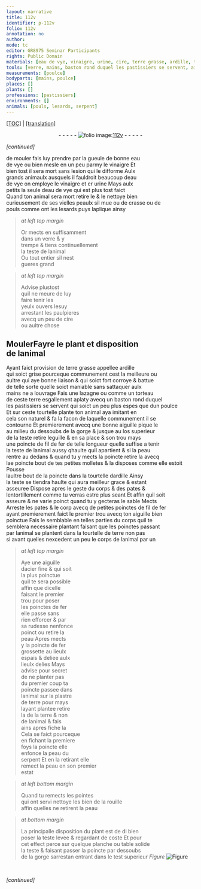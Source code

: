 ```yaml
---
layout: narrative
title: 112v
identifier: p-112v
folio: 112v
annotation: no
author:
mode: tc
editor: GR8975 Seminar Participants
rights: Public Domain
materials: [eau de vye, vinaigre, urine, cire, terre grasse, ardille, terre, fil de fer, acier, fer, plastre de terre]
tools: [verre, mains, baston rond duquel les pastissiers se servent, aiguille, eguille, poincte de fil de fer, poincte, molletes, poinctes de fil de fer, poinctes, aiguille dacier, poinctes de fer, poincte de fer, pointes, planche, table]
measurements: [poulce]
bodyparts: [mains, poulce]
places: []
plants: []
professions: [pastissiers]
environments: []
animals: [pouls, lesards, serpent]
---
```


 <p><a href="{{ site.baseurl }}/diplomatic/">[TOC]</a> | <a href="{{ site.baseurl }}/texts/p-112v_tl/" target="_blank">[translation]</a></p><div class="folio" align="center">- - - - - <a href="http://gallica.bnf.fr/ark:/12148/btv1b10500001g/f230.image" target="_blank"><img src="https://cu-mkp.github.io/2017-workshop-edition/assets/photo-icon.png" alt="folio image: " style="display:inline-block; margin-bottom:-3px;"/>112v</a> - - - - - </div>  
 
*[continued]*
  
de mouler fais luy prendre par la gueule de bonne <span class="m">eau<br/> de vye</span> ou bien mesle en un peu parmy le <span class="m">vinaigre</span> Et<br/> bien tost il sera mort sans lesion qui le difforme Aulx<br/> grands animaulx ausquels il fauldroit beaucoup d<span class="m">eau<br/> de vye</span> on employe le <span class="m">vinaigre</span> et <span class="del">er</span> <span class="m">urine</span> Mays aulx<br/> petits la seule d<span class="m">eau de vye</span> qui est plus tost faict<br/> Quand ton animal sera mort retire le & le nettoye bien<br/> curieusem<span class="exp">ent</span> de ses vielles peaulx sil mue ou de crasse ou de<br/> <span class="al">pouls</span> co<span class="exp">mm</span>e ont les <span class="al">lesards</span> puys laplique ainsy
 
> *at left top margin*
> 
> 
>  Or mects en suffisamment<br/> dans un <span class="tl">verre</span> & y<br/> trempe & tiens continuellem<span class="exp">ent</span><br/> la teste de lanimal<br/> Ou tout entier sil nest<br/> gueres grand
 
> *at left top margin*
> 
> 
>  Advise plustost<br/> quil ne meure de luy<br/> faire tenir les<br/> yeulx ouvers l<span class="del">es</span>uy<br/> arrestant les paulpieres<br/> avecq un peu de <span class="m">cire</span><br/> ou aultre chose
 
 
  

## <span class="del">Mouler</span>Fayre le plant et disposition <br/> de lanimal

 
Ayant faict provision de <span class="m">terre grasse</span> appellee <span class="m">ardille</span><br/> qui soict grise pourceque communem<span class="exp">ent</span> cest la meilleure ou<br/> aultre qui aye bonne liaison & qui soict fort corroye & battue<br/> de telle sorte quelle soict maniable sans sattaquer aulx<br/> <span class="tl"><span class="bp">mains</span></span> ne a louvrage Fais une lazagne ou comme un torteau<br/> de ceste <span class="m">terre</span> esgallem<span class="exp">ent</span> aplaty avecq un <span class="tl">baston rond duquel<br/> les <span class="pro">pastissiers</span> se servent</span> qui soict un peu plus espes que dun <span class="ms"><span class="bp">poulce</span></span><br/> Et sur ceste tourtelle plante ton animal <span class="del">aya</span> imitant en<br/> cela son naturel & <span class="del">fa</span> la facon de laquelle co<span class="exp">mmun</span>ement il se<br/> contourne Et premierement avecq une bonne <span class="tl">aiguille</span> pique le<br/> au milieu du dessoubs de la gorge & jusque au <span class="del"><span class="ill"></span></span> los superieur<br/> de la teste retire l<span class="tl">eguille</span> & en sa place & son trou mays<br/> une <span class="tl">poincte de <span class="m">fil de fer</span></span> de telle longueur quelle suffise a tenir<br/> la teste de lanimal aussy <span class="del">q</span>haulte quil apartient & si la peau<br/> rentre au dedans <span class="del">&</span> quand tu y mects la <span class="tl">poincte</span> retire la avecq<br/> l<span class="del">a</span>e <span class="del"><span class="tl">poincte</span></span> bout de tes petites <span class="tl">molletes</span> & la disposes co<span class="exp">mm</span>e elle estoit Pousse<br/> laultre bout de la <span class="tl">poincte</span> dans la tourtelle d<span class="m">ardille</span> Ainsy<br/> la teste se tiendra haulte qui aura meilleur grace & estant<br/> asseuree Dispose apres le geste du corps & des pates &<br/> lentortillem<span class="exp">ent</span> co<span class="exp">mm</span>e tu verras estre plus seant Et affin quil soit<br/> asseure & ne varie poinct quand tu y gecteras le sable <span class="del">Mects</span><br/> Arreste les pates <span class="del">& le corp</span> avecq de petites <span class="tl">poinctes de <span class="m">fil de fer</span></span><br/> ayant premierem<span class="exp">ent</span> faict le premier trou avecq ton <span class="tl">aiguille</span> bien<br/> poinctue Fais le semblable en telles parties du corps quil te<br/> semblera necessaire <span class="del">plantant</span> faisant que les <span class="tl">poinctes</span> passa<span class="exp">n</span>t<br/> par lanimal se plantent dans la tourtelle de terre non pas<br/> si avant quelles nexcedent un peu le corps de lanimal par un
 
> *at left top margin*
> 
> 
>  Aye une <span class="tl">aiguille<br/> d<span class="m">acier</span></span> fine & qui soit<br/> la plus poinctue<br/> quil te sera possible<br/> affin que dicelle<br/> faisant le premier<br/> trou pour poser<br/> les <span class="tl">poinctes de <span class="m">fer</span></span><br/> elle passe sans<br/> rien efforcer & par<br/> sa rudesse nenfonce<br/> poinct ou retire la<br/> peau Apres mects<br/> y la <span class="tl">poincte de <span class="m">fer</span></span><br/> grossette au lieulx<br/> espais & deliee aulx<br/> lieulx delies Mays<br/> advise pour secret<br/> de ne planter pas<br/> du premier coup ta<br/> poincte passee dans<br/> lanimal sur la <span class="m">plastre<br/> de terre</span> <span class="del">pour</span> mays<br/> layant plantee retire<br/> la de la <span class="m">terre</span> & non<br/> de lanimal & <span class="del">fais</span><br/> <span class="del">ains</span> apres fiche la<br/> Cela se faict pourceque<br/> en fichant la premiere<br/> foys la <span class="tl">poincte</span> elle<br/> enfonce la peau du<br/> <span class="al">serpent</span> Et en la retirant elle<br/> remect la peau en son premier<br/> estat
 
> *at left bottom margin*
> 
> 
>  Quand tu remects les <span class="tl">pointes</span><br/> qui ont servi nettoye les bien de la rouille <br/> affin quelles ne retirent la peau
 
> *at bottom margin*
> 
> 
>  La principalle disposition du plant est de <span class="del">di</span> bien<br/> poser la teste levee & regardant de coste Et pour<br/> cet effect perce sur quelque <span class="tl">planche</span> ou <span class="tl">table</span> solide<br/> la teste <span class="del">& <span class="ill"></span></span> faisant passer la <span class="tl">poincte</span> par dessoubs<br/> de la gorge <span class="del">sarrestan</span> entrant dans le test superieur 
> *Figure*
> <a href="https://drive.google.com/open?id=0B9-oNrvWdlO5c3dzVlNzcUd6MnM" target="_blank"><img src="https://cu-mkp.github.io/GR8975-edition/assets/photo-icon.png" alt="Figure" style="display:inline-block; margin-bottom:-3px;"/></a>
 <br/> 
 
*[continued]*
 
 